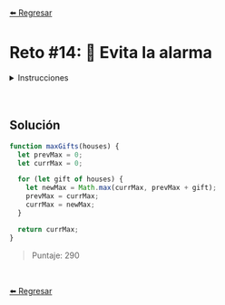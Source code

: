 [⬅️ Regresar](https://github.com/cosmoart/adventJS)

# Reto #14: 🚨 Evita la alarma

<details>
  <summary>Instrucciones</summary>

</br>

Con el tema de las redes sociales, Santa Claus tiene pánico que los niños se despierten mientras él está repartiendo regalos en sus casos, usen el móvil para grabarlo y se haga viral en TikTok.

Quiere evitarlo a toda costa. Cada casa en esa calle tiene un número de regalos preparados. Sin embargo, las casas tienen un sistema de seguridad conectado entre casas adyacentes, por lo que no puede dejar los regalos en dos casas seguidas, o se activará la alarma que alertará a los niños.

Dada un array de enteros no negativos regalos que representa la cantidad de regalos en cada casa, tu tarea es ayudar a Papá Noel a determinar la máxima cantidad de regalos que puede entregar en una noche sin activar ninguna alarma.

```js
maxGifts([2, 4, 2]) // 4 (4)
maxGifts([5, 1, 1, 5]) // 10 (5 + 5)
maxGifts([4, 1, 1, 4, 2, 1]) // 9 (4 + 4 + 1)
maxGifts([1, 3, 1, 3, 100]) // 103 (3 + 100)
```

</details>

<br/>
<br/>

## Solución

```js
function maxGifts(houses) {
  let prevMax = 0;
  let currMax = 0;

  for (let gift of houses) {
    let newMax = Math.max(currMax, prevMax + gift);
    prevMax = currMax;
    currMax = newMax;
  }

  return currMax;
}
```

> Puntaje: 290

<br/>

[⬅️ Regresar](https://github.com/cosmoart/adventJS)